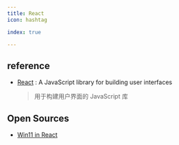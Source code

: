 ```yaml
---
title: React
icon: hashtag

index: true

---
```


<!-- more -->

## reference

- [React](https://github.com/facebook/react) : A JavaScript library for building user interfaces
  > 用于构建用户界面的 JavaScript 库

## Open Sources

- [Win11 in React](https://github.com/blueedgetechno/win11React)